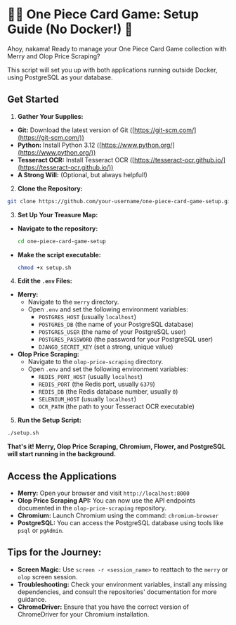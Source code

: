 # 🏴‍☠️ One Piece Card Game:  Setup Guide (No Docker!) 🌊

Ahoy, nakama!  Ready to manage your One Piece Card Game collection with Merry and Olop Price Scraping? 

This script will set you up with both applications running outside Docker, using PostgreSQL as your database.

##  Get Started

1. **Gather Your Supplies:**

* **Git:**  Download the latest version of Git ([https://git-scm.com/](https://git-scm.com/))
* **Python:**  Install Python 3.12 ([https://www.python.org/](https://www.python.org/))
* **Tesseract OCR:** Install Tesseract OCR ([https://tesseract-ocr.github.io/](https://tesseract-ocr.github.io/))
* **A Strong Will:**  (Optional, but always helpful!)

2. **Clone the Repository:**

```bash
git clone https://github.com/your-username/one-piece-card-game-setup.git
```

3. **Set Up Your Treasure Map:**

* **Navigate to the repository:**
    ```bash
    cd one-piece-card-game-setup
    ```
* **Make the script executable:**
    ```bash
    chmod +x setup.sh
    ```

4. **Edit the `.env` Files:**

* **Merry:**
    * Navigate to the `merry` directory.
    * Open `.env` and set the following environment variables:
        * `POSTGRES_HOST` (usually `localhost`)
        * `POSTGRES_DB` (the name of your PostgreSQL database)
        * `POSTGRES_USER` (the name of your PostgreSQL user)
        * `POSTGRES_PASSWORD` (the password for your PostgreSQL user)
        * `DJANGO_SECRET_KEY` (set a strong, unique value)
* **Olop Price Scraping:**
    * Navigate to the `olop-price-scraping` directory.
    * Open `.env` and set the following environment variables:
        * `REDIS_PORT_HOST` (usually `localhost`)
        * `REDIS_PORT` (the Redis port, usually `6379`)
        * `REDIS_DB` (the Redis database number, usually `0`)
        * `SELENIUM_HOST` (usually `localhost`)
        * `OCR_PATH` (the path to your Tesseract OCR executable)

5. **Run the Setup Script:**

```bash
./setup.sh
```

**That's it!  Merry, Olop Price Scraping, Chromium, Flower, and PostgreSQL will start running in the background.**

##  Access the Applications

* **Merry:** Open your browser and visit `http://localhost:8000`
* **Olop Price Scraping API:** You can now use the API endpoints documented in the `olop-price-scraping` repository.
* **Chromium:**  Launch Chromium using the command: `chromium-browser` 
* **PostgreSQL:**  You can access the PostgreSQL database using tools like `psql` or `pgAdmin`.

##  Tips for the Journey:

* **Screen Magic:** Use `screen -r <session_name>` to reattach to the `merry` or `olop` screen session.
* **Troubleshooting:** Check your environment variables, install any missing dependencies, and consult the repositories' documentation for more guidance.
* **ChromeDriver:**  Ensure that you have the correct version of ChromeDriver for your Chromium installation.